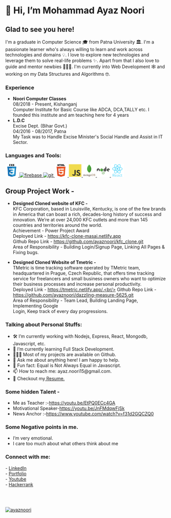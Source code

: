 # 👋 Hi, I’m Mohammad Ayaz Noori

## Glad to see you here! 
I'm a graduate in Computer Science 🎓 from Patna University 🏛. I'm a passionate learner who's always willing to learn and work across technologies and domains 💡. I love to explore new technologies and leverage them to solve real-life problems ✨. Apart from that I also love to guide and mentor newbies 👨🏻‍💻. I'm currently into Web Development 🕸️ and working on my Data Structures and Algorithms 🤓.

### Experience

* <b>Noori Computer Classes</b><br/>
  08/2018 - Present, Kishanganj<br/>
   Computer Institute for Basic Course like ADCA, DCA,TALLY etc.
   I founded this institute and am teaching here for 4 years
* <b> L.D.C </b><br/>
  Excise Dept. (Bihar Govt.)<br/>
  04/2016 - 08/2017, Patna <br/>
  My Task was to Handle Excise Minister's Social Handle and Assist in IT Sector. 
  
<h3 align="left">Languages and Tools:</h3>
<p align="left"> <a href="https://www.w3schools.com/css/" target="_blank" rel="noreferrer"> <img src="https://raw.githubusercontent.com/devicons/devicon/master/icons/css3/css3-original-wordmark.svg" alt="css3" width="40" height="40"/> </a> <a href="https://firebase.google.com/" target="_blank" rel="noreferrer"> <img src="https://www.vectorlogo.zone/logos/firebase/firebase-icon.svg" alt="firebase" width="40" height="40"/> </a> <a href="https://git-scm.com/" target="_blank" rel="noreferrer"> <img src="https://www.vectorlogo.zone/logos/git-scm/git-scm-icon.svg" alt="git" width="40" height="40"/> </a> <a href="https://www.w3.org/html/" target="_blank" rel="noreferrer"> <img src="https://raw.githubusercontent.com/devicons/devicon/master/icons/html5/html5-original-wordmark.svg" alt="html5" width="40" height="40"/> </a> <a href="https://developer.mozilla.org/en-US/docs/Web/JavaScript" target="_blank" rel="noreferrer"> <img src="https://raw.githubusercontent.com/devicons/devicon/master/icons/javascript/javascript-original.svg" alt="javascript" width="40" height="40"/> </a> <a href="https://www.mongodb.com/" target="_blank" rel="noreferrer"> <img src="https://raw.githubusercontent.com/devicons/devicon/master/icons/mongodb/mongodb-original-wordmark.svg" alt="mongodb" width="40" height="40"/> </a> <a href="https://nodejs.org" target="_blank" rel="noreferrer"> <img src="https://raw.githubusercontent.com/devicons/devicon/master/icons/nodejs/nodejs-original-wordmark.svg" alt="nodejs" width="40" height="40"/> </a> <a href="https://reactjs.org/" target="_blank" rel="noreferrer"> <img src="https://raw.githubusercontent.com/devicons/devicon/master/icons/react/react-original-wordmark.svg" alt="react" width="40" height="40"/> </a> </p>

## Group Project Work - <br/>
* <b>Designed Cloned website of KFC -</b> <br/>
    KFC Corporation, based in Louisville, Kentucky, is one of the few brands in America that can boast a rich, decades-long history of success and innovation. We’re at over 24,000 KFC outlets and more than 145 countries and territories around the world.<br/>
    Achievement - Power Project Award<br/>
    Deployed Link - https://kfc-clone-masai.netlify.app <br/>
    Github Repo Link - https://github.com/ayaznoori/kfc_clone.git<br/>
    Area of Responsibility - Building Login/Signup Page, Linking All Pages & Fixing bugs.<br/>

* <b>Designed Cloned Website of Tmetric -</b> <br/>
    TMetric is time tracking software operated by TMetric team, headquartered in Prague, Czech Republic, that offers time tracking service for freelancers and small business owners who want to optimize their business processes and increase personal productivity.<br/>
    Deployed Link - https://tmetric.netlify.app/.<br/>
    Github Repo Link - https://github.com/ayaznoori/dazzling-measure-5625.git<br/>
    Area of Responsibility - Team Lead, Building Landing Page, Implementing Google<br/>
                             Login, Keep track of every day progressions.<br/>


### Talking about Personal Stuffs:
<ul>
<li> 🛠   I’m currently working with Nodejs, Express, React, Mongodb, Javascript, etc. </li>
<li> 🚀   I’m currently learning Full Stack Development. </li>
<li> 👨🏻‍💻   Most of my projects are available on Github. </li>
<li>💬   Ask me about anything here! I am happy to help. </li>
<li> 👾   Fun fact: Equal is Not Always Equal in Javascript. </li>
<li> 📫   How to reach me:<span style={fontcolor:"red"}> ayaz.noori15@gmail.com.</span> </li>
<li> 📝   Checkout my<a href="https://drive.google.com/file/d/1v90PkH4Psc0PWU-_r6skdq022svelko_/view?usp=sharing"> Resume. </a></li>
</ul>


### Some hidden Talent  -
* Me as Teacher :-https://youtu.be/EtPQ0ECc4GA
* Motivational Speaker-https://youtu.be/JnFMdqwFjSk
* News Anchor :-https://www.youtube.com/watch?v=f31d2GQCZQ0



### Some Negative points in me.
* I’m very emotional.
* I care too much about what others think about me


<h3 align="left">Connect with me:</h3>

<p align="left">
- <a href="https://linkedin.com/in/mohammad-ayaz-noori-860321230" target="blank">LinkedIn</a><br/>
- <a href="https://ayaznoori-portfolio.netlify.app/" target="blank">Portfolio </a><br/>
- <a href="https://www.youtube.com/c/nhtlive" target="blank">Youtube</a><br/>
- <a href="https://www.hackerrank.com/tyrogroup786" target="blank">Hackerrank</a>
</p>


<br><br>
<p align="left"> <a href="https://github.com/ryo-ma/github-profile-trophy"><img src="https://github-profile-trophy.vercel.app/?username=ayaznoori" alt="ayaznoori" /></a> </p>

<!-- <p>&nbsp;<img align="center" src="https://github-readme-stats.vercel.app/api?username=ayaznoori&show_icons=true&locale=en" alt="ayaznoori" /></p> -->

<!-- <p><img align="center" src="https://github-readme-streak-stats.herokuapp.com/?user=ayaznoori&" alt="ayaznoori" /></p> -->
